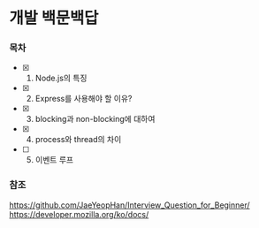 # 개발 백문백답

### 목차

- [x] 1. Node.js의 특징
- [x] 2. Express를 사용해야 할 이유?
- [x] 3. blocking과 non-blocking에 대하여
- [x] 4. process와 thread의 차이
- [ ] 5. 이벤트 루프

### 참조
https://github.com/JaeYeopHan/Interview_Question_for_Beginner/  
https://developer.mozilla.org/ko/docs/